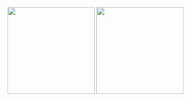 <p align="center">
  <img height="200"  src="https://github-readme-stats.vercel.app/api/top-langs/?username=jAtlasCode&&custom_title=Linguistics&hide=stars,C#,SCSS,JAVA,PROCFILE&theme=synthwave" />
  <img height="200" src="https://github-readme-stats.vercel.app/api?username=jAtlasCode&count_private=true&custom_title=My%20Stats&theme=synthwave&show_icons=true&icon_color=2787db" />
</p>
